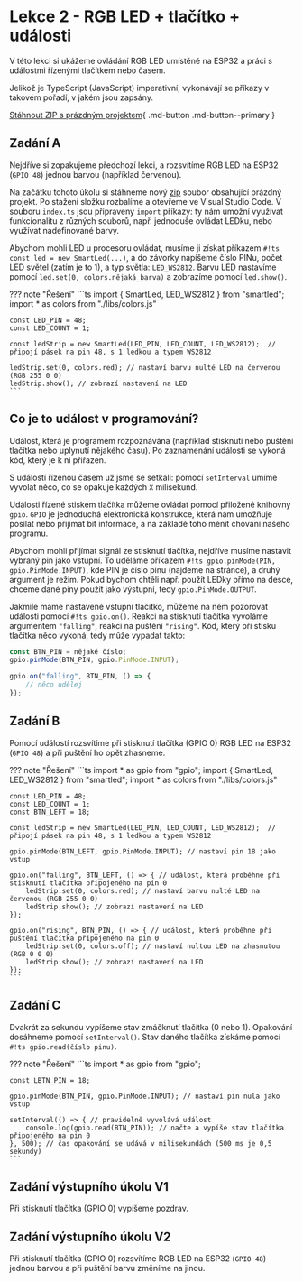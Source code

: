 # Lekce 2 - RGB LED + tlačítko + události

V této lekci si ukážeme ovládání RGB LED umístěné na ESP32 a práci s událostmi řízenými tlačítkem nebo časem.

Jelikož je TypeScript (JavaScript) imperativní, vykonávájí se příkazy v takovém pořadí, v jakém jsou zapsány.

[Stáhnout ZIP s prázdným projektem](./blank_project.zip){ .md-button .md-button--primary }

## Zadání A

Nejdříve si zopakujeme předchozí lekci, a rozsvítíme RGB LED na ESP32 (`GPIO 48`) jednou barvou (například červenou).

Na začátku tohoto úkolu si stáhneme nový [zip](./blank_project.zip) soubor obsahující prázdný projekt. Po stažení složku rozbalíme a otevřeme ve Visual Studio Code. V souboru `index.ts` jsou připraveny `import` příkazy: ty nám umožní využívat funkcionalitu z různých souborů, např. jednoduše ovládat LEDku, nebo využívat nadefinované barvy.

Abychom mohli LED u procesoru ovládat, musíme ji získat příkazem `#!ts const led = new SmartLed(...)`, a do závorky napíšeme číslo PINu, počet LED světel (zatím je to 1), a typ světla: `LED_WS2812`. Barvu LED nastavíme pomocí `led.set(0, colors.nějaká_barva)` a zobrazíme pomocí `led.show()`.

??? note "Řešení"
    ```ts
    import { SmartLed, LED_WS2812 } from "smartled";
    import * as colors from "./libs/colors.js"

    const LED_PIN = 48;
    const LED_COUNT = 1;

    const ledStrip = new SmartLed(LED_PIN, LED_COUNT, LED_WS2812);  // připojí pásek na pin 48, s 1 ledkou a typem WS2812

    ledStrip.set(0, colors.red); // nastaví barvu nulté LED na červenou (RGB 255 0 0)
    ledStrip.show(); // zobrazí nastavení na LED
    ```

## Co je to událost v programování?

Událost, která je programem rozpoznávána (například stisknutí nebo puštění tlačítka nebo uplynutí nějakého času).
Po zaznamenání události se vykoná kód, který je k ní přiřazen.

S událostí řízenou časem už jsme se setkali: pomocí `setInterval` umíme vyvolat něco, co se opakuje každých `X` milisekund.

Události řízené stiskem tlačítka můžeme ovládat pomocí přiložené knihovny `gpio`.
`GPIO` je jednoduchá elektronická konstrukce, která nám umožňuje posílat nebo přijímat bit informace, a na základě toho měnit chování našeho programu.

Abychom mohli přijímat signál ze stisknutí tlačítka, nejdříve musíme nastavit vybraný pin jako vstupní. To uděláme příkazem `#!ts gpio.pinMode(PIN, gpio.PinMode.INPUT)`, kde PIN je číslo pinu (najdeme na stránce), a druhý argument je režim. Pokud bychom chtěli např. použít LEDky přímo na desce, chceme dané piny použít jako výstupní, tedy `gpio.PinMode.OUTPUT`.

Jakmile máme nastavené vstupní tlačítko, můžeme na něm pozorovat události pomocí `#!ts gpio.on()`. Reakci na stisknutí tlačítka vyvoláme argumentem `"falling"`, reakci na puštění `"rising"`. Kód, který při stisku tlačítka něco vykoná, tedy může vypadat takto:

```ts
const BTN_PIN = nějaké číslo;
gpio.pinMode(BTN_PIN, gpio.PinMode.INPUT); 

gpio.on("falling", BTN_PIN, () => {
    // něco udělej
});
```

## Zadání B

Pomocí událostí rozsvítíme při stisknutí tlačítka (GPIO 0) RGB LED na ESP32 (`GPIO 48`) a při puštění ho opět zhasneme.

??? note "Řešení"
    ```ts
    import * as gpio from "gpio";
    import { SmartLed, LED_WS2812 } from "smartled";
    import * as colors from "./libs/colors.js"

    const LED_PIN = 48;
    const LED_COUNT = 1;
    const BTN_LEFT = 18;

    const ledStrip = new SmartLed(LED_PIN, LED_COUNT, LED_WS2812);  // připojí pásek na pin 48, s 1 ledkou a typem WS2812

    gpio.pinMode(BTN_LEFT, gpio.PinMode.INPUT); // nastaví pin 18 jako vstup

    gpio.on("falling", BTN_LEFT, () => { // událost, která proběhne při stisknutí tlačítka připojeného na pin 0
        ledStrip.set(0, colors.red); // nastaví barvu nulté LED na červenou (RGB 255 0 0)
        ledStrip.show(); // zobrazí nastavení na LED
    });

    gpio.on("rising", BTN_PIN, () => { // událost, která proběhne při puštění tlačítka připojeného na pin 0
        ledStrip.set(0, colors.off); // nastaví nultou LED na zhasnutou (RGB 0 0 0)
        ledStrip.show(); // zobrazí nastavení na LED
    });
    ```

## Zadání C

Dvakrát za sekundu vypíšeme stav zmáčknutí tlačítka (0 nebo 1). Opakování dosáhneme pomocí `setInterval()`. Stav daného tlačítka získáme pomocí `#!ts gpio.read(číslo pinu)`.

??? note "Řešení"
    ```ts
    import * as gpio from "gpio";

    const LBTN_PIN = 18;

    gpio.pinMode(BTN_PIN, gpio.PinMode.INPUT); // nastaví pin nula jako vstup

    setInterval(() => { // pravidelně vyvolává událost
        console.log(gpio.read(BTN_PIN)); // načte a vypíše stav tlačítka připojeného na pin 0
    }, 500); // čas opakování se udává v milisekundách (500 ms je 0,5 sekundy)
    ```

## Zadání výstupního úkolu V1

Při stisknutí tlačítka (GPIO 0) vypíšeme pozdrav.

## Zadání výstupního úkolu V2

Při stisknutí tlačítka (GPIO 0) rozsvítíme RGB LED na ESP32 (`GPIO 48`) jednou barvou a při puštění barvu změníme na jinou.
